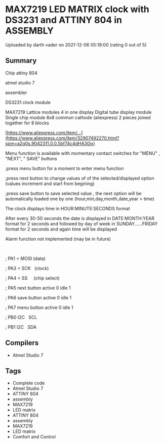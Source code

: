 # MAX7219 LED MATRIX clock with DS3231 and ATTINY 804 in ASSEMBLY

Uploaded by darth vader on 2021-12-06 05:19:00 (rating 0 out of 5)

## Summary

Chip attiny 804


atmel studio 7


assembler


DS3231 clock module


MAX7219 Lattice modules 4 in one display Digital tube display module Single chip module 8x8 common cathode (aliexpress) 2 pieces joined together for 8 blocks


[https://www.aliexpress.com/item/...](https://www.aliexpress.com/item/32907492270.html?spm=a2g0s.9042311.0.0.5bf74c4dHA30ix)


Menu function is available with momentary contact switches for "MENU" , "NEXT", " SAVE" buttons


;press menu button for a moment to enter menu function  

;press next button to change values of of the selected/displayed option (values increment and start from begining)  

;press save button to save selected value , the next option will be automatically loaded one by one (hour,min,day,month,date,year > time)


The clock displays time in HOUR:MINUTE:SECONDS format


After every 30-50 seconds the date is displayed in DATE:MONTH:YEAR format for 2 seconds and followed by day of week in SUNDAY......FRIDAY format for 2 seconds and again time will be displayed


Alarm function not implemented (may be in future)


 


; PA1 = MOSI (data)  

; PA3 = SCK   (clock)  

; PA4 = SS     (chip select)


; PA5 next button active 0 idle 1  

; PA6 save button active 0 idle 1  

; PA7 menu button active 0 idle 1


; PB0 I2C   SCL


; PB1 I2C   SDA

## Compilers

- Atmel Studio 7

## Tags

- Complete code
- Atmel Studio 7
- ATTINY 804
- assembly
- MAX7219
- LED matrix
- ATTINY 804
- assembly
- MAX7219
- LED matrix
- Comfort and Control
